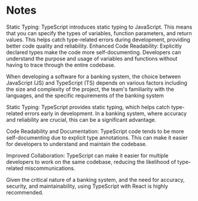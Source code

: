 # Notes

 Static Typing: TypeScript introduces static typing to JavaScript. This means that you can specify the types of variables, function parameters, and return values. This helps catch type-related errors during development, providing better code quality and reliability.
Enhanced Code Readability: Explicitly declared types make the code more self-documenting. Developers can understand the purpose and usage of variables and functions without having to trace through the entire codebase.

When developing a software for a banking system, the choice between JavaScript (JS) and TypeScript (TS) depends on various factors including the size and complexity of the project, the team's familiarity with the languages, and the specific requirements of the banking system

Static Typing: TypeScript provides static typing, which helps catch type-related errors early in development. In a banking system, where accuracy and reliability are crucial, this can be a significant advantage.

Code Readability and Documentation: TypeScript code tends to be more self-documenting due to explicit type annotations. This can make it easier for developers to understand and maintain the codebase.

Improved Collaboration: TypeScript can make it easier for multiple developers to work on the same codebase, reducing the likelihood of type-related miscommunications.

Given the critical nature of a banking system, and the need for accuracy, security, and maintainability, using TypeScript with React is highly recommended.
